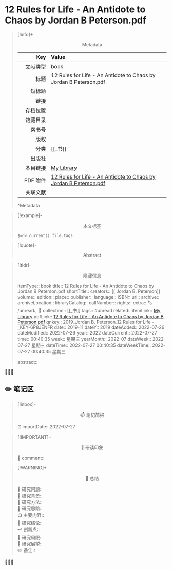 # 12 Rules for Life - An Antidote to Chaos by Jordan B  Peterson.pdf
> [!info]+ <center>Metadata</center>
> 
> |<div style="width: 5em">Key</div>|Value|
> |--:|:--|
> |文献类型|book|
> |标题|12 Rules for Life - An Antidote to Chaos by Jordan B  Peterson.pdf|
> |短标题||
> |链接|[]()|
> |存档位置||
> |馆藏目录||
> |索书号||
> |版权||
> |分类|[[_书]]|
> |出版社||
> |条目链接|[My Library](zotero://select/library/items/6P8JENFR)|
> |PDF 附件|[12 Rules for Life - An Antidote to Chaos by Jordan B  Peterson.pdf](zotero://open-pdf/library/items/T6UVEYTN)|
> |关联文献||
> ^Metadata


> [!example]- <center>本文标签</center>
> 
> `$=dv.current().file.tags`


> [!quote]- <center>Abstract</center>
> 
> 


> [!tldr]- <center>隐藏信息</center>
> 
> itemType:: book
> title:: 12 Rules for Life - An Antidote to Chaos by Jordan B  Peterson.pdf
> shortTitle:: 
> creators:: [[ Jordan B. Peterson]]
> volume:: 
> edition:: 
> place:: 
> publisher:: 
> language:: 
> ISBN:: 
> url:: []()
> archive:: 
> archiveLocation:: 
> libraryCatalog:: 
> callNumber:: 
> rights:: 
> extra:: 🏷️ /unread、📒
> collection:: [[_书]]
> tags:: #unread 
> related:: 
> itemLink:: [My Library](zotero://select/library/items/6P8JENFR)
> pdfLink:: [12 Rules for Life - An Antidote to Chaos by Jordan B  Peterson.pdf](zotero://open-pdf/library/items/T6UVEYTN)
> qnkey:: 2019_Jordan B. Peterson_12 Rules for Life - _KEY-6P8JENFR
> date:: 2019-11
> dateY:: 2019
> dateAdded:: 2022-07-26
> dateModified:: 2022-07-26
> year:: 2022
> dateCurrent:: 2022-07-27
> time:: 00:40:35
> week:: 星期三
> yearMonth:: 2022-07
> dateWeek:: 2022-07-27 星期三
> dateTime:: 2022-07-27 00:40:35
> dateWeekTime:: 2022-07-27 00:40:35 星期三
> 
> abstract:: 


👣➿👣


## ✏️ 笔记区

>[!inbox]- <center>📫 笔记简报</center>
>
> ⏰ importDate:: 2022-07-27

> [!IMPORTANT]+ <center>🌱 研读印象</center>  
>
>📌 comment::  

> [!WARNING]+ <center>🐣 总结</center>  
>
>🎯 研究问题::  
🔎 研究背景::  
🚀 研究方法::  
🐔 研究思路::  
📺 主要内容::  
🎉 研究结论::  
🗝️ 创新点::  
💩 研究局限::  
🐾 研究展望::  
✏️ 备注::  


👣➿👣